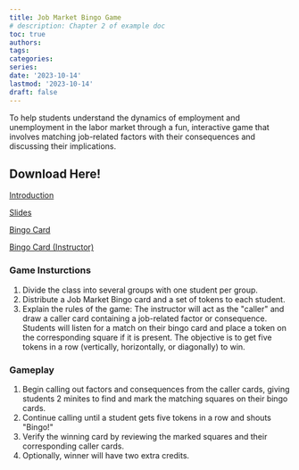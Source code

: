 ```yaml
---
title: Job Market Bingo Game
# description: Chapter 2 of example doc
toc: true
authors:
tags:
categories:
series:
date: '2023-10-14'
lastmod: '2023-10-14'
draft: false
---
```


To help students understand the dynamics of employment and unemployment in the labor market through
a fun, interactive game that involves matching job-related factors with their consequences and discussing
their implications.

<!--more-->

## Download Here!
[Introduction](https://KerrLyu.github.io/static/pdf/game2_intro.pdf) 

[Slides](https://KerrLyu.github.io/static/pdf/game2_slides.pdf) 

[Bingo Card](https://KerrLyu.github.io/static/pdf/game2_bingo_card.pdf)

[Bingo Card (Instructor)](https://KerrLyu.github.io/static/pdf/game2_bingo_card_instructor.pdf)

### Game Insturctions


1. Divide the class into several groups with one student per group.
2. Distribute a Job Market Bingo card and a set of tokens to each student.
3. Explain the rules of the game: The instructor will act as the "caller" and draw a caller card containing a
job-related factor or consequence. Students will listen for a match on their bingo card and place a token
on the corresponding square if it is present. The objective is to get five tokens in a row (vertically,
horizontally, or diagonally) to win.

### Gameplay

1. Begin calling out factors and consequences from the caller cards, giving students 2 minites to find and
mark the matching squares on their bingo cards.
2. Continue calling until a student gets five tokens in a row and shouts "Bingo!"
3. Verify the winning card by reviewing the marked squares and their corresponding caller cards.
4. Optionally, winner will have two extra credits.
